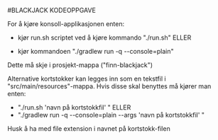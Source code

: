 #BLACKJACK KODEOPPGAVE

For å kjøre konsoll-applikasjonen enten:

* kjør run.sh scriptet ved å kjøre kommando "./run.sh" ELLER

* kjør kommandoen "./gradlew run -q --console=plain"

Dette må skje i prosjekt-mappa ("finn-blackjack")

Alternative kortstokker kan legges inn som en tekstfil i "src/main/resources"-mappa.
Hvis disse skal benyttes må kjører man enten:

* "./run.sh 'navn på kortstokkfil' " ELLER
* "./gradlew run -q --console=plain --args 'navn på kortstokkfil' "

Husk å ha med file extension i navnet på kortstokk-filen